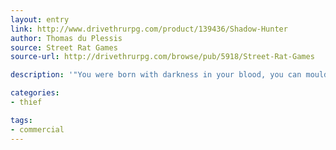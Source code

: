 ```yaml
---
layout: entry
link: http://www.drivethrurpg.com/product/139436/Shadow-Hunter
author: Thomas du Plessis
source: Street Rat Games
source-url: http://drivethrurpg.com/browse/pub/5918/Street-Rat-Games

description: '"You were born with darkness in your blood, you can mould it to your will. It is your very flesh and bones."'

categories:
- thief

tags:
- commercial
---
```

